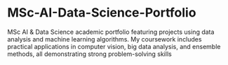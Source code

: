 # MSc-AI-Data-Science-Portfolio
MSc AI &amp; Data Science academic portfolio featuring projects using data analysis and machine learning algorithms. My coursework includes practical applications in computer vision, big data analysis, and ensemble methods, all demonstrating strong problem-solving skills

